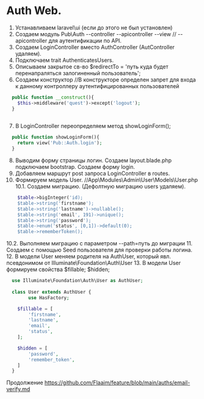 # Аuth Web.
1. Устанавливаем laravel\ui (если до этого не был установлен)
2. Создаем модуль Pub\Auth --controller --apicontroller --view // --apicontroller для аутентификации по API.
3. Создаем LoginController вместо AuthController (AutController удаляем). 
4. Подключаем trait AuthenticatesUsers.
5. Описываем закрытое св-во $redirectTo = 'путь куда будет перенапраляться залогиненный пользователь'; 
6. Создаем конструктор //В конструкторе определен запрет для входа к данному контроллеру аутентифицированных пользователей 
```php
  public function __construct(){
    $this->middleware('quest')->except('logout');
  }
  
```
7. В LoginController переопределяем метод showLoginForm();
```php
  public function showLoginForm(){
    return view('Pub::Auth.login');
  }

```
8. Выводим форму страницы логин. Создаем layout.blade.php подключаем bootstrap. Создаем форму login.
9. Добавляем маршрут post запроса LoginController в routes.
10. Формируем модель User. //App\Modules\Admin\User\Models\User.php
10.1. Создаем миграцию. (Дефолтную миграцию users удаляем).
```php
    $table->bigInteger('id);
    $table->string('firstname');
    $table->string('lastname')->nullable();
    $table->string('email', 191)->unique();
    $table->string('password');
    $table->enum('status', [0,1])->default(0);
    $table->rememberToken();
```
10.2. Выполняем миграцию с параметром --path=путь до миграции
11. Создаем с помощью Seed пользователя для проверки работы логина.
12. В модели User меняем родителя на AuthUser, который явл. псевдонимом от Illuminate\Foundation\Auth\User
13. В модели User формируем свойства $fillable; $hidden;
```php
  use Illuminate\Foundation\Auth\User as AuthUser;
  
  class User extends AuthUser {
        use HasFactory;

    $fillable = [
        'firstname',
        'lastname',
        'email',
        'status',
    ];

    $hidden = [
        'password',
        'remember_token',
    ]
  }
```
Продолжение https://github.com/Flaaim/feature/blob/main/auths/email-verify.md
